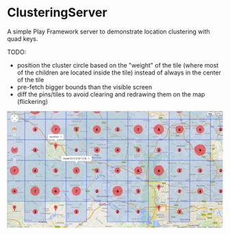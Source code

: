 ClusteringServer
================

A simple Play Framework server to demonstrate location clustering with quad keys.


TODO: 
- position the cluster circle based on the "weight" of the tile (where most of the children are located inside the tile) instead of always in the center of the tile
- pre-fetch bigger bounds than the visible screen
- diff the pins/tiles to avoid clearing and redrawing them on the map (flickering)

![Screenshot](ScreenShot.png)
